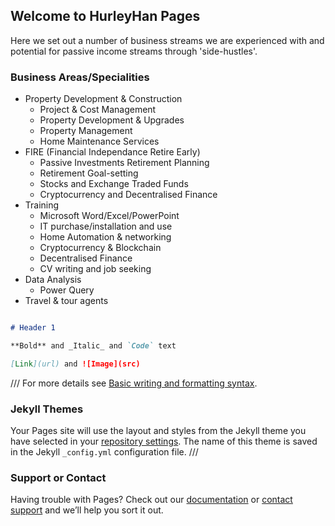 ## Welcome to HurleyHan Pages

Here we set out a number of business streams we are experienced with and potential for passive income streams through 'side-hustles'.

### Business Areas/Specialities

- Property Development & Construction
  - Project & Cost Management
  - Property Development & Upgrades
  - Property Management 
  - Home Maintenance Services
- FIRE (Financial Independance Retire Early)
  - Passive Investments Retirement Planning
  - Retirement Goal-setting
  - Stocks and Exchange Traded Funds
  - Cryptocurrency and Decentralised Finance
- Training
  - Microsoft Word/Excel/PowerPoint
  - IT purchase/installation and use
  - Home Automation & networking
  - Cryptocurrency & Blockchain
  - Decentralised Finance
  - CV writing and job seeking
- Data Analysis
  - Power Query
- Travel & tour agents

```markdown

# Header 1

**Bold** and _Italic_ and `Code` text

[Link](url) and ![Image](src)
```

///
For more details see [Basic writing and formatting syntax](https://docs.github.com/en/github/writing-on-github/getting-started-with-writing-and-formatting-on-github/basic-writing-and-formatting-syntax).

### Jekyll Themes

Your Pages site will use the layout and styles from the Jekyll theme you have selected in your [repository settings](https://github.com/hurleyhan888/hurleyhan888/settings/pages). The name of this theme is saved in the Jekyll `_config.yml` configuration file.
///

### Support or Contact

Having trouble with Pages? Check out our [documentation](https://docs.github.com/categories/github-pages-basics/) or [contact support](https://support.github.com/contact) and we’ll help you sort it out.
